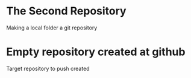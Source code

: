 # The Second Repository

Making a local folder a git repository

# Empty repository created at github

Target repository to push created
